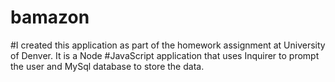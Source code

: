 # bamazon

#I created this application as part of the homework assignment at University of Denver. It is a Node #JavaScript application that uses Inquirer to prompt the user and MySql database to store the data.